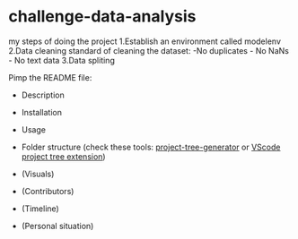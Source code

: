 # challenge-data-analysis
my steps of doing the project
1.Establish an environment called modelenv
2.Data cleaning
  standard of cleaning the dataset:
    -No duplicates
    - No NaNs
    - No text data
  3.Data spliting
  

 Pimp the README file:
   - Description
  

   - Installation

   - Usage

   - Folder structure (check these tools: [project-tree-generator](https://woochanleee.github.io/project-tree-generator/) or [VScode project tree extension](https://marketplace.visualstudio.com/items?itemName=Shinotatwu-DS.file-tree-generator))

   - (Visuals)

   - (Contributors)

   - (Timeline)
   
   - (Personal situation)